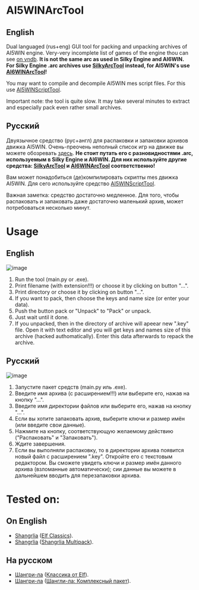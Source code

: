 # AI5WINArcTool
## English
Dual languaged (rus+eng) GUI tool for packing and unpacking archives of AI5WIN engine. Very-very incomplete list of games of the engine thou can see [on vndb](https://vndb.org/r?q=&o=a&s=title&f=fwAI5WIN-). **It is not the same arc as used in Silky Engine and AI6WIN. For Silky Engine .arc archives use [SilkyArcTool](https://github.com/TesterTesterov/SilkyArcTool) instead, for AI5WIN's use [AI6WINArcTool](https://github.com/TesterTesterov/AI6WINArcTool)!**

You may want to compile and decompile AI5WIN mes script files. For this use [AI5WINScriptTool](https://github.com/TesterTesterov/AI5WINScriptTool).

Important note: the tool is quite slow. It may take several minutes to extract and especially pack even rather small archives.

## Русский
Двуязычное средство (рус+англ) для распаковки и запаковки архивов движка AI5WIN. Очень-преочень неполный список игр на движке вы можете обозревать [здесь](https://vndb.org/r?f=fwAI6WIN-). **Не стоит путать его с разновидностями .arc, используемым в Silky Engine и AI6WIN. Для них используйте другие средства: [SilkyArcTool](https://github.com/TesterTesterov/SilkyArcTool) и [AI6WINArcTool](https://github.com/TesterTesterov/AI6WINArcTool) соответственно!**

Вам может понадобиться (де)компилировать скрипты mes движка AI5WIN. Для сего используйте средство [AI5WINScriptTool](https://github.com/TesterTesterov/AI5WINScriptTool).

Важная заметка: средство достаточно медленное. Для того, чтобы распаковать и запаковать даже достаточно маленький архив, может потребоваться несколько минут.

# Usage
## English
![image](https://user-images.githubusercontent.com/66121918/147419469-1665af28-76a8-4ae5-b5e2-c5bf86303fdf.png)
1. Run the tool (main.py or .exe).
2. Print filename (with extension!!!) or choose it by clicking on button "...".
3. Print directory or choose it by clicking on button "...".
4. If you want to pack, then choose the keys and name size (or enter your data).
5. Push the button pack or "Unpack" to "Pack" or unpack.
6. Just wait until it done.
7. If you unpacked, then in the directory of archive will apeear new ".key" file. Open it with text editor and you will get keys and names size of this archive (hacked authomatically). Enter this data afterwards to repack the archive.

## Русский
![image](https://user-images.githubusercontent.com/66121918/147419462-cd395702-66ce-40d7-b9ec-8bdd5080fcbb.png)
1. Запустите пакет средств (main.py иль .exe).
2. Введите имя архива (с расширением!!!) или выберите его, нажав на кнопку "...".
3. Введите имя директории файлов или выберите его, нажав на кнопку "...".
4. Если вы хотите запаковать архив, выберите ключи и размер имён (или введите свои данные).
5. Нажмите на кнопку, соответствующую желаемому действию ("Распаковать" и "Запаковать").
6. Ждите завершения.
7. Если вы выполняли распаковку, то в директории архива появится новый файл с расширением ".key". Откройте его с текстовым редактором. Вы сможете увидеть ключи и размер имён данного архива (взломанные автоматически); сии данные вы можете в дальнейшем вводить для перезапаковки архива.

# Tested on:

## On English
- [Shangrlia](https://vndb.org/v3182) ([Elf Classics](https://vndb.org/r5220)).
- [Shangrlia](https://vndb.org/v3182) ([Shangrlia Multipack](https://vndb.org/r6255)).

## На русском
- [Шангри-ла](https://vndb.org/v3182) ([Классика от Elf](https://vndb.org/r5220)).
- [Шангри-ла](https://vndb.org/v3182) ([Шангли-ла: Комплексный пакет](https://vndb.org/r6255)).
